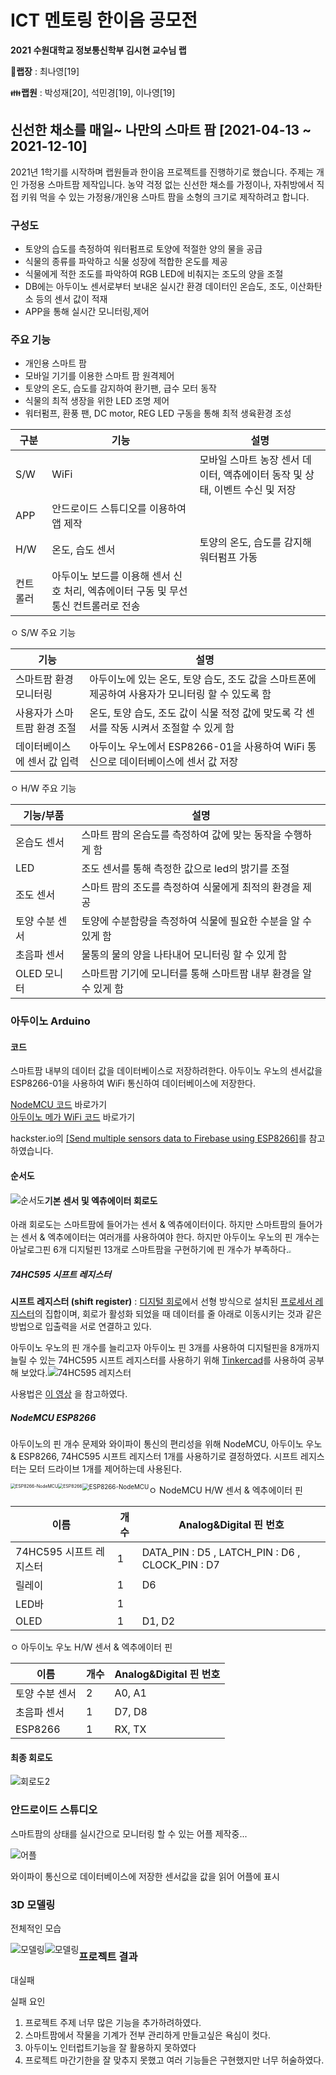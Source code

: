 # ICT 멘토링 한이음 공모전

**2021 수원대학교 정보통신학부 김시현 교수님 랩**

🤱**랩장** : 최나영[19]

👪**랩원** : 박성재[20], 석민경[19], 이나영[19]

## 신선한 채소를 매일~ 나만의 스마트 팜 [2021-04-13 ~ 2021-12-10]

 2021년 1학기를 시작하며 랩원들과 한이음 프로젝트를 진행하기로 했습니다. 주제는 개인 가정용 스마트팜 제작입니다. 농약 걱정 없는 신선한 채소를 가정이나, 자취방에서 직접 키워 먹을 수 있는 가정용/개인용 스마트 팜을 소형의 크기로 제작하려고 합니다.

### 구성도

- 토양의 습도를 측정하여 워터펌프로 토양에 적절한 양의 물을 공급
- 식물의 종류를 파악하고 식물 성장에 적합한 온도를 제공
- 식물에게 적한 조도를 파악하여 RGB LED에 비춰지는 조도의 양을 조절 
- DB에는 아두이노 센서로부터 보내온 실시간 환경 데이터인 온습도, 조도, 이산화탄소 등의 센서 값이 적재
- APP을 통해 실시간 모니터링,제어

### 주요 기능

- 개인용 스마트 팜
- 모바일 기기를 이용한 스마트 팜 원격제어
- 토양의 온도, 습도를 감지하여 환기팬, 급수 모터 동작
- 식물의 최적 생장을 위한 LED 조명 제어
- 워터펌프, 환풍 팬, DC motor, REG LED 구동을 통해 최적 생육환경 조성

| **구분** | **기능**                                                     | **설명**                                                     |
| -------- | ------------------------------------------------------------ | ------------------------------------------------------------ |
| S/W      | WiFi                                                         | 모바일 스마트 농장 센서 데이터, 액츄에이터 동작 및 상태, 이벤트 수신 및 저장 |
| APP      | 안드로이드 스튜디오를 이용하여 앱 제작                       |                                                              |
| H/W      | 온도, 습도 센서                                              | 토양의 온도, 습도를 감지해 워터펌프 가동                     |
| 컨트롤러 | 아두이노 보드를 이용해 센서 신호 처리,   엑츄에이터 구동 및 무선통신 컨트롤러로 전송 |                                                              |

 

  ㅇ S/W 주요 기능

| **기능**                     | **설명**                                                     |
| ---------------------------- | ------------------------------------------------------------ |
| 스마트팜 환경 모니터링       | 아두이노에 있는 온도, 토양 습도, 조도  값을 스마트폰에 제공하여 사용자가 모니터링 할 수 있도록 함 |
| 사용자가 스마트팜  환경 조절 | 온도, 토양 습도, 조도 값이 식물 적정  값에 맞도록 각 센서를 작동 시켜서 조절할 수 있게 함 |
| 데이터베이스에 센서 값 입력  | 아두이노 우노에서 ESP8266-01을 사용하여 WiFi 통신으로 데이터베이스에 센서 값 저장 |

 

  ㅇ H/W 주요 기능

| **기능/부품**  | **설명**                                                     |
| -------------- | ------------------------------------------------------------ |
| 온습도 센서    | 스마트 팜의 온습도를 측정하여 값에 맞는 동작을 수행하게 함   |
| LED            | 조도 센서를 통해 측정한 값으로 led의 밝기를 조절             |
| 조도 센서      | 스마트 팜의 조도를 측정하여 식물에게 최적의 환경을 제공      |
| 토양 수분 센서 | 토양에 수분함량을 측정하여 식물에 필요한 수분을 알 수 있게 함 |
| 초음파 센서    | 물통의 물의 양을 나타내어 모니터링 할 수 있게 함             |
| OLED 모니터    | 스마트팜 기기에 모니터를 통해 스마트팜 내부 환경을 알 수 있게 함 |

### 아두이노 Arduino

#### 코드

 스마트팜 내부의 데이터 값을 데이터베이스로 저장하려한다. 아두이노 우노의 센서값을 ESP8266-01을 사용하여 WiFi 통신하여 데이터베이스에 저장한다.

 [NodeMCU 코드](NodeMCU/nodeMCU.ino) 바로가기  
 [아두이노 메가 WiFi 코드](ESP8266/ESP8266.ino) 바로가기

hackster.io의 [[Send multiple sensors data to Firebase using ESP8266]](https://www.hackster.io/pulasthi-nanayakkara/send-multiple-sensors-data-to-firebase-using-esp8266-f2f38b)를 참고하였습니다.

#### 순서도

<img src="https://user-images.githubusercontent.com/88194064/143600220-6dbfb997-43cb-4f71-99c1-698a3730b787.png" alt="순서도" style="float:left; zoom:100%;" />



#### 기본 센서 및 엑츄에이터 회로도

 아래 회로도는 스마트팜에 들어가는 센서 & 엑츄에이터이다. 하지만 스마트팜의 들어가는 센서 & 엑추에이터는 여러개를 사용하여야 한다. 하지만 아두이노 우노의 핀 개수는 아날로그핀 6개 디지털핀 13개로 스마트팜을 구현하기에 핀 개수가 부족하다.<img src="https://user-images.githubusercontent.com/88194064/132123562-54bd586a-bdab-43ac-8cf1-2b41392820c8.jpg" style="zoom:25%;" >



##### 74HC595 시프트 레지스터

 **시프트 레지스터 (shift register)** :  [디지털 회로](https://ko.wikipedia.org/wiki/디지털_회로)에서 선형 방식으로 설치된 [프로세서 레지스터](https://ko.wikipedia.org/wiki/프로세서_레지스터)의 집합이며, 회로가 활성화 되었을 때 데이터를 줄 아래로 이동시키는 것과 같은 방법으로 입출력을 서로 연결하고 있다.

 아두이노 우노의 핀 개수를 늘리고자 아두이노 핀 3개를 사용하여 디지털핀을 8개까지 늘릴 수 있는 74HC595 시프트 레지스터를 사용하기 위해 [Tinkercad](https://www.tinkercad.com/)를 사용하여 공부해 보았다.![74HC595 레지스터](https://user-images.githubusercontent.com/88194064/135709140-29308774-1847-4f1c-8253-161fcff635ac.png)

사용법은 [이 영상](https://www.youtube.com/watch?v=LJrWb9RuHdE) 을 참고하였다. 

##### NodeMCU ESP8266

 아두이노의 핀 개수 문제와 와이파이 통신의 편리성을 위해 NodeMCU, 아두이노 우노 & ESP8266, 74HC595 시프트 레지스터 1개를 사용하기로 결정하였다. 시프트 레지스터는 모터 드라이브 1개를 제어하는데 사용된다.

<img src="https://user-images.githubusercontent.com/88194064/140882432-44c77994-556e-4ec0-bc91-de61be04daee.png" alt="ESP8266-NodeMCU" style="float:left; zoom:50%;" /><img src="https://user-images.githubusercontent.com/88194064/143594188-0823584f-e8b9-4d7e-950c-54e38ca01acc.png" alt="ESP8266" style="float:left; zoom:50%;" /><img src="https://user-images.githubusercontent.com/88194064/143594204-e5ad95f3-fcb8-4423-8a69-dbf673d48bad.png" alt="ESP8266-NodeMCU" style="float:left; zoom:70%;" />

















   ㅇ NodeMCU H/W 센서 & 엑추에이터 핀

| 이름                    | 개수 | Analog&Digital 핀 번호                          |
| ----------------------- | ---- | ----------------------------------------------- |
| 74HC595 시프트 레지스터 | 1    | DATA_PIN : D5 , LATCH_PIN : D6 , CLOCK_PIN : D7 |
| 릴레이                  | 1    | D6                                              |
| LED바                   | 1    |                                                 |
| OLED                    | 1    | D1, D2                                          |

   ㅇ 아두이노 우노 H/W 센서 & 엑추에이터 핀

| 이름           | 개수 | Analog&Digital 핀 번호 |
| -------------- | ---- | ---------------------- |
| 토양 수분 센서 | 2    | A0, A1                 |
| 초음파 센서    | 1    | D7, D8                 |
| ESP8266        | 1    | RX, TX                 |

#### 최종 회로도

![회로도2](https://user-images.githubusercontent.com/88194064/143608698-d4c527c8-9b00-48b7-9de7-ecccf129e549.png)



### 안드로이드 스튜디오

 스마트팜의 상태를 실시간으로 모니터링 할 수 있는 어플 제작중...

![어플](https://user-images.githubusercontent.com/88194064/132038237-3c9280ab-3bf8-4c52-974f-b8e4689b0f63.jpg)

와이파이 통신으로 데이터베이스에 저장한 센서값을 값을 읽어 어플에 표시



### 3D 모델링

 전체적인 모습

<img src="https://user-images.githubusercontent.com/88194064/142598956-96bb56b6-d40c-444d-9ea4-1ed92c82692c.png" alt="모델링" style="zoom:100%; float:left" />

<img src="https://user-images.githubusercontent.com/88194064/142597355-dc569fd0-e3b8-4e3e-a698-ee6ede2920dd.gif" alt="모델링" style="zoom:100%; float:left" />





### 프로젝트 결과

 대실패

 실패 요인
 1. 프로젝트 주제 너무 많은 기능을 추가하려하였다.
 2. 스마트팜에서 작물을 기계가 전부 관리하게 만들고싶은 욕심이 컷다.
 3. 아두이노 인터럽트기능을 잘 활용하지 못하였다
 4. 프로젝트 마간기한을 잘 맞추지 못했고 여러 기능들은 구현했지만 너무 허술하였다.

